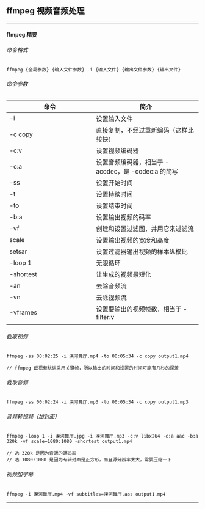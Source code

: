## ffmpeg 视频音频处理

---

#### ffmpeg 精要

###### 命令格式

```
ffmpeg {全局参数} {输入文件参数} -i {输入文件} {输出文件参数} {输出文件}
```

###### 命令参数

| 命令 | 简介 |
| --- | --- |
| -i | 设置输入文件
| -c copy | 直接复制，不经过重新编码（这样比较快）
| -c:v | 设置视频编码器
| -c:a | 设置音频编码器，相当于 -acodec，是 -codec:a 的简写
| -ss | 设置开始时间
| -t | 设置持续时间
| -to | 设置结束时间
| -b:a | 设置输出视频的码率
| -vf | 创建和设置过滤图，并用它来过滤流
| scale | 设置输出视频的宽度和高度
| setsar | 设置过滤器输出视频的样本纵横比
| -loop 1 | 无限循环
| -shortest | 让生成的视频最短化
| -an | 去除音频流
| -vn | 去除视频流
| -vframes | 设置要输出的视频帧数，相当于 -filter:v
|<img width=400px/>|<img width=500px/>|

###### 截取视频

```
ffmpeg -ss 00:02:25 -i 漠河舞厅.mp4 -to 00:05:34 -c copy output1.mp4

// ffmpeg 截视频默认采用关键帧，所以输出的时间和设置的时间可能有几秒的误差
```

###### 截取音频

```
ffmpeg -ss 00:02:24 -i 漠河舞厅.mp3 -to 00:05:34 -c copy output1.mp3
```

###### 音频转视频（加封面）

```
ffmpeg -loop 1 -i 漠河舞厅.jpg -i 漠河舞厅.mp3 -c:v libx264 -c:a aac -b:a 320k -vf scale=1080:1080 -shortest output1.mp4

// 选 320k 是因为音源的源码率
// 选 1080:1080 是因为专辑封面是正方形，而且源分辨率太大，需要压缩一下
```

###### 视频加字幕

```
ffmpeg -i 漠河舞厅.mp4 -vf subtitles=漠河舞厅.ass output1.mp4
```

---



